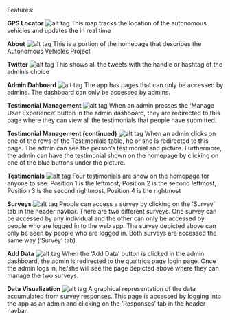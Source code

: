 Features:

**GPS Locator**
![alt tag](http://gdurl.com/OUID)
This map tracks the location of the autonomous vehicles and updates the in real time

**About**
![alt tag](http://gdurl.com/Fn-b)
This is a portion of the homepage that describes the Autonomous Vehicles Project

**Twitter**
![alt tag](http://gdurl.com/B7hp)
This shows all the tweets with the handle or hashtag of the admin’s choice

**Admin Dahboard**
![alt tag](http://gdurl.com/FQvz)
The app has pages that can only be accessed by admins. The dashboard can only be accessed by admins.

**Testimonial Management**
![alt tag](http://gdurl.com/E9OT)
When an admin presses the ‘Manage User Experience’ button in the admin dashboard, they are redirected to this page where they can view all the testimonials that people have submitted.

**Testimonial Management (continued)**
![alt tag](http://gdurl.com/aU9u)
When an admin clicks on one of the rows of the Testimonials table, he or she is redirected to this page. The admin can see the person’s testimonial and picture. Furthermore, the admin can have the testimonial shown on the homepage by clicking on one of the blue buttons under the picture.

**Testimonials**
![alt tag](http://gdurl.com/ebu6)
Four testimonials are show on the homepage for anyone to see. Position 1 is the leftmost, Position 2 is the second leftmost, Position 3 is the second rightmost, Position 4 is the rightmost  

**Surveys**
![alt tag](http://gdurl.com/hVnZ)
People can access a survey by clicking on the ‘Survey’ tab in the header navbar. There are two different surveys. One survey can be accessed by any individual and the other can only be accessed by people who are logged in to the web app. The survey depicted above can only be seen by people who are logged in. Both surveys are accessed the same way (‘Survey’ tab).

**Add Data**
![alt tag](http://gdurl.com/SNbt)
When the ‘Add Data’ button is clicked in the admin dashboard, the admin is redirected to the qualtrics page login page. Once the admin logs in, he/she will see the page depicted above where they can manage the two surveys.

**Data Visualization**
![alt tag](http://gdurl.com/hvAv)
A graphical representation of the data accumulated from survey responses. This page is accessed by logging into the app as an admin and clicking on the ‘Responses’ tab in the header navbar.
